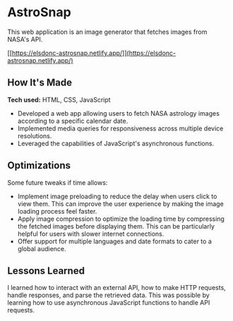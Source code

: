 # AstroSnap
This web application is an image generator that fetches images from NASA's API.

[[https://elsdonc-astrosnap.netlify.app/]](https://elsdonc-astrosnap.netlify.app/)

## How It's Made

**Tech used:** HTML, CSS, JavaScript

- Developed a web app allowing users to fetch NASA astrology images according to a specific calendar date.
- Implemented media queries for responsiveness across multiple device resolutions.
- Leveraged the capabilities of JavaScript's asynchronous functions.

## Optimizations

Some future tweaks if time allows:
- Implement image preloading  to reduce the delay when users click to view them. This can improve the user experience by making the image loading process feel faster.
- Apply image compression to optimize the loading time by compressing the fetched images before displaying them. This can be particularly helpful for users with slower internet connections.
- Offer support for multiple languages and date formats to cater to a global audience.

## Lessons Learned

I learned how to interact with an external API, how to make HTTP requests, handle responses, and parse the retrieved data. This was possible by learning how to use asynchronous JavaScript functions to handle API requests.
